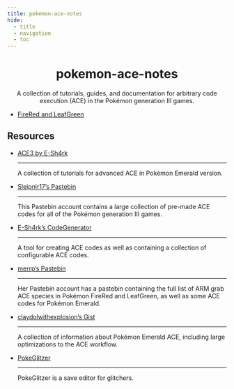 ```yaml
---
title: pokemon-ace-notes
hide:
  - title
  - navigation
  - toc
---
```


<h1 style="text-align: center;">pokemon-ace-notes</h1>

<p style="text-align: center;">
A collection of tutorials, guides, and documentation for arbitrary code execution (ACE) in the Pokémon generation III games.
</p>

<div class="grid cards" markdown>

*   [FireRed and LeafGreen](frlg/getting-started/introduction.md)

</div>

## Resources

<div class="grid cards" markdown>

*   [ACE3 by E-Sh4rk](https://e-sh4rk.github.io/ACE3/)

    ---

    A collection of tutorials for advanced ACE in Pokémon Emerald version.
    
*   [Sleipnir17’s Pastebin](https://pastebin.com/u/Sleipnir17)

    ---

    This Pastebin account contains a large collection of pre-made ACE codes for all of the Pokémon generation III games.

*   [E-Sh4rk’s CodeGenerator](https://e-sh4rk.github.io/CodeGenerator/)

    ---

    A tool for creating ACE codes as well as containing a collection of configurable ACE codes.

*   [merrp’s Pastebin](https://pastebin.com/u/merrp)

    ---

    Her Pastebin account has a pastebin containing the full list of ARM grab ACE species in Pokémon FireRed and LeafGreen, as well as some ACE codes for Pokémon Emerald.

*   [claydolwithexplosion’s Gist](https://gist.github.com/claydolwithexplosion/017f1784deebcd118b61d3ad917edb3c)

    ---

    A collection of information about Pokémon Emerald ACE, including large optimizations to the ACE workflow.

*   [PokeGlitzer](https://github.com/E-Sh4rk/PokeGlitzer/)

    ---

    PokeGlitzer is a save editor for glitchers.

</div>
